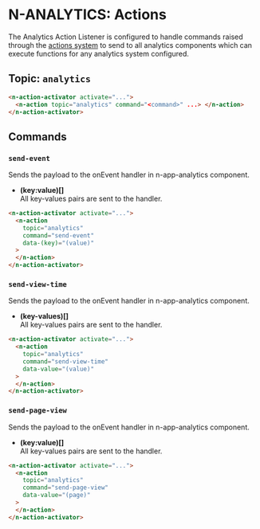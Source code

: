 # N-ANALYTICS: Actions

The Analytics Action Listener is configured to handle commands raised through the [actions system](/actions)
to send to all analytics components which can execute functions for any analytics system configured.

## Topic: `analytics`

```html
<n-action-activator activate="...">
  <n-action topic="analytics" command="<command>" ...> </n-action>
</n-action-activator>
```

## Commands

### `send-event`

Sends the payload to the onEvent handler in n-app-analytics component.

- **(key:value)[]**\
  All key-values pairs are sent to the handler.

```html
<n-action-activator activate="...">
  <n-action
    topic="analytics"
    command="send-event"
    data-(key)="(value)"
  >
  </n-action>
</n-action-activator>
```

### `send-view-time`

Sends the payload to the onEvent handler in n-app-analytics component.

- **(key-values)[]**\
  All key-values pairs are sent to the handler.

```html
<n-action-activator activate="...">
  <n-action
    topic="analytics"
    command="send-view-time"
    data-value="(value)"
  >
  </n-action>
</n-action-activator>
```

### `send-page-view`

Sends the payload to the onEvent handler in n-app-analytics component.

- **(key:value)[]**\
  All key-values pairs are sent to the handler.

```html
<n-action-activator activate="...">
  <n-action
    topic="analytics"
    command="send-page-view"
    data-value="(page)"
  >
  </n-action>
</n-action-activator>
```

